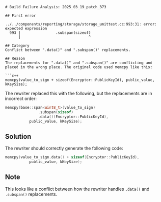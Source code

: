 ```
# Build Failure Analysis: 2025_03_19_patch_373

## First error

../../components/reporting/storage/storage_unittest.cc:993:31: error: expected expression
  993 |                .subspan(sizeof)
      |                               ^

## Category
Conflict between ".data()" and ".subspan()" replacements.

## Reason
The replacements for ".data()" and ".subspan()" are conflicting and placed in the wrong place. The original code used memcpy like this:

```c++
memcpy(value_to_sign + sizeof(Encryptor::PublicKeyId), public_value, kKeySize);
```

The rewriter replaced this with the following, but the replacements are in incorrect order:

```c++
memcpy(base::span<uint8_t>(value_to_sign)
               .subspan(sizeof)
               .data()(Encryptor::PublicKeyId),
           public_value, kKeySize);
```

## Solution
The rewriter should correctly generate the following code:

```c++
memcpy(value_to_sign.data() + sizeof(Encryptor::PublicKeyId),
           public_value, kKeySize);
```

## Note
This looks like a conflict between how the rewriter handles `.data()` and `.subspan()` replacements.